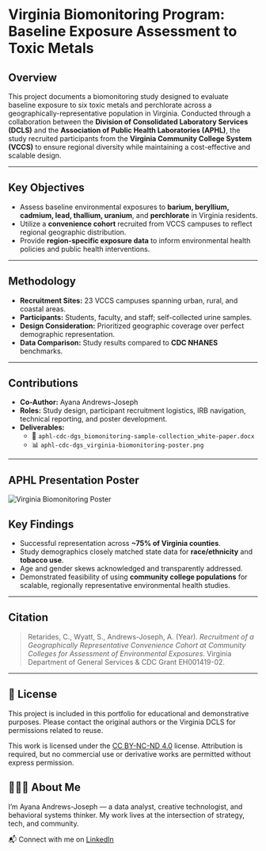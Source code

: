 # Virginia Biomonitoring Program: </br> Baseline Exposure Assessment to Toxic Metals

## Overview

This project documents a biomonitoring study designed to evaluate baseline exposure to six toxic metals and perchlorate across a geographically-representative population in Virginia. Conducted through a collaboration between the **Division of Consolidated Laboratory Services (DCLS)** and the **Association of Public Health Laboratories (APHL)**, the study recruited participants from the **Virginia Community College System (VCCS)** to ensure regional diversity while maintaining a cost-effective and scalable design.

---

## Key Objectives

- Assess baseline environmental exposures to **barium, beryllium, cadmium, lead, thallium, uranium**, and **perchlorate** in Virginia residents.
- Utilize a **convenience cohort** recruited from VCCS campuses to reflect regional geographic distribution.
- Provide **region-specific exposure data** to inform environmental health policies and public health interventions.

---

## Methodology

- **Recruitment Sites:** 23 VCCS campuses spanning urban, rural, and coastal areas.
- **Participants:** Students, faculty, and staff; self-collected urine samples.
- **Design Consideration:** Prioritized geographic coverage over perfect demographic representation.
- **Data Comparison:** Study results compared to **CDC NHANES** benchmarks.

---

## Contributions

- **Co-Author:** Ayana Andrews-Joseph
- **Roles:** Study design, participant recruitment logistics, IRB navigation, technical reporting, and poster development.
- **Deliverables:**
  - 📄 `aphl-cdc-dgs_biomonitoring-sample-collection_white-paper.docx`
  - 📊 `aphl-cdc-dgs_virginia-biomonitoring-poster.png`

---

## APHL Presentation Poster

![Virginia Biomonitoring Poster](./prjviz//aphl-cdc-dgs_virginia-biomonitoring-poster.png)

## Key Findings

- Successful representation across **~75% of Virginia counties**.
- Study demographics closely matched state data for **race/ethnicity** and **tobacco use**.
- Age and gender skews acknowledged and transparently addressed.
- Demonstrated feasibility of using **community college populations** for scalable, regionally representative environmental health studies.

---

## Citation

> Retarides, C., Wyatt, S., Andrews-Joseph, A. (Year). *Recruitment of a Geographically Representative Convenience Cohort at Community Colleges for Assessment of Environmental Exposures*. Virginia Department of General Services & CDC Grant EH001419-02.

---

## 📜 License

This project is included in this portfolio for educational and demonstrative purposes. Please contact the original authors or the Virginia DCLS for permissions related to reuse.

This work is licensed under the [CC BY-NC-ND 4.0](https://creativecommons.org/licenses/by-nc-nd/4.0/) license. Attribution is required, but no commercial use or derivative works are permitted without express permission.

## 🙋🏽‍♀️ About Me

I’m Ayana Andrews-Joseph — a data analyst, creative technologist, and behavioral systems thinker. My work lives at the intersection of strategy, tech, and community.

📬 Connect with me on [LinkedIn](https://www.linkedin.com/in/aajoseph)
